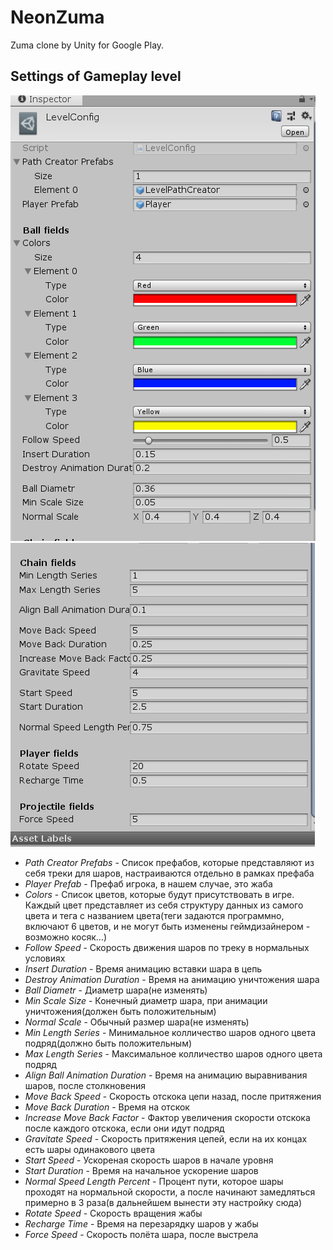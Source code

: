 # NeonZuma
Zuma clone by Unity for Google Play.

## Settings of Gameplay level
![Settings](images/settings_1.PNG)
![Settings](images/settings_2.PNG)

* <i>Path Creator Prefabs</i> - Список префабов, которые представляют из себя треки для шаров, настраиваются отдельно в рамках префаба<br/>
* <i>Player Prefab</i> - Префаб игрока, в нашем случае, это жаба
* <i>Colors</i> - Список цветов, которые будут присутствовать в игре. Каждый цвет представляет из себя структуру данных из самого цвета и тега с названием цвета(теги задаются программно, включают 6 цветов, и не могут быть изменены геймдизайнером - возможно косяк...)
* <i>Follow Speed</i> - Скорость движения шаров по треку в нормальных условиях
* <i>Insert Duration</i> - Время анимацию вставки шара в цепь
* <i>Destroy Animation Duration</i> - Время на анимацию уничтожения шара
* <i>Ball Diametr</i> - Диаметр шара(не изменять)
* <i>Min Scale Size</i> - Конечный диаметр шара, при анимации уничтожения(должен быть положительным)
* <i>Normal Scale</i> - Обычный размер шара(не изменять)
* <i>Min Length Series</i> - Минимальное колличество шаров одного цвета подряд(должно быть положительным)
* <i>Max Length Series</i> - Максимальное колличество шаров одного цвета подряд
* <i>Align Ball Animation Duration</i> - Время на анимацию выравнивания шаров, после столкновения
* <i>Move Back Speed</i> - Скорость отскока цепи назад, после притяжения
* <i>Move Back Duration</i> - Время на отскок
* <i>Increase Move Back Factor</i> - Фактор увеличения скорости отскока после каждого отскока, если они идут подряд
* <i>Gravitate Speed</i> - Скорость притяжения цепей, если на их концах есть шары одинакового цвета
* <i>Start Speed</i> - Ускореная скорость шаров в начале уровня
* <i>Start Duration</i> - Время на начальное ускорение шаров
* <i>Normal Speed Length Percent</i> - Процент пути, которое шары проходят на нормальной скорости, а после начинают замедляться примерно в 3 раза(в дальнейшем вынести эту настройку сюда)
* <i>Rotate Speed</i> - Скорость вращения жабы
* <i>Recharge Time</i> - Время на перезарядку шаров у жабы
* <i>Force Speed</i> - Скорость полёта шара, после выстрела
